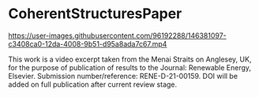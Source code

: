 # CoherentStructuresPaper

https://user-images.githubusercontent.com/96192288/146381097-c3408ca0-12da-4008-9b51-d95a8ada7c67.mp4

This work is a video excerpt taken from the Menai Straits on Anglesey, UK, for the purpose of publication of results to the Journal: Renewable Energy, Elsevier. Submission number/reference: RENE-D-21-00159. DOI will be added on full publication after current review stage. 

